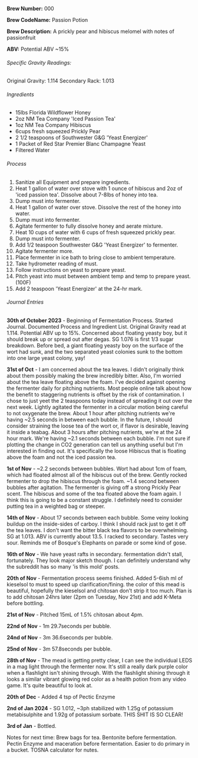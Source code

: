 
**Brew Number:**        000

**Brew CodeName:**      Passion Potion

**Brew Description:**   A prickly pear and hibiscus melomel with notes of passionfruit

**ABV:** Potential ABV ~15%

###### Specific Gravity Readings:

Original Gravity: 1.114
Secondary Rack: 1.013

###### Ingredients
- 15lbs Florida Wildflower Honey
- 2oz NM Tea Company 'Iced Passion Tea'
- 1oz NM Tea Company Hibiscus
- 6cups fresh squeezed Prickly Pear
- 2 1/2 teaspoons of Southwester G&G 'Yeast Energizer'
- 1 Packet of Red Star Premier Blanc Champagne Yeast
- Filtered Water

###### Process
1. Sanitize all Equipment and prepare ingredients.
2. Heat 1 gallon of water over stove with 1 ounce of hibiscus and 2oz of 'iced passion tea'. Dissolve about 7-8lbs of honey into tea.
3. Dump must into fermenter.
4. Heat 1 gallon of water over stove. Dissolve the rest of the honey into water.
5. Dump must into fermenter.
6. Agitate fermenter to fully dissolve honey and aerate mixture.
7. Heat 10 cups of water with 6 cups of fresh squeezed prickly pear.
8. Dump must into fermenter.
9. Add 1/2 teaspoon Southwester G&G 'Yeast Energizer' to fermenter.
10. Agitate fermenter more.
11. Place fermenter in ice bath to bring close to ambient temperature.
12. Take hydrometer reading of must.
13. Follow instructions on yeast to prepare yeast.
14. Pitch yeast into must between ambient temp and temp to prepare yeast. (100F)
15. Add 2 teaspoon 'Yeast Energizer' at the 24-hr mark.

###### Journal Entries

**30th of October 2023** - Beginning of Fermentation Process. Started Journal. Documented Process and Ingredient List. Original Gravity read at 1.114. Potential ABV up to 15%. Concerned about floating yeasty boy, but it should break up or spread out after degas. SG 1.076 is first 1/3 sugar breakdown. Before bed, a giant floating yeasty boy on the surface of the wort had sunk, and the two separated yeast colonies sunk to the bottom into one large yeast colony, yay!

**31st of Oct** - I am concerned about the tea leaves. I didn't originally think about them possibly making the brew incredibly bitter. Also, I'm worried about the tea leave floating above the foam. I've decided against opening the fermenter daily for pitching nutrients. Most people online talk about how the benefit to staggering nutrients is offset by the risk of contamination. I chose to just yeet the 2 teaspoons today instead of spreading it out over the next week. Lightly agitated the fermenter in a circular motion being careful to not oxygenate the brew. About 1 hour after pitching nutrients we're having ~2.5 seconds in between each bubble. In the future, I should consider straining the loose tea of the wort or, if flavor is desirable, leaving it inside a teabag. About 3 hours after pitching nutrients, we're at the 24 hour mark. We're having ~2.1 seconds between each bubble. I'm not sure if plotting the change in CO2 generation can tell us anything useful but I'm interested in finding out. It's specifically the loose Hibiscus that is floating above the foam and not the iced passion tea.

**1st of Nov** - ~2.2 seconds between bubbles. Wort had about 1cm of foam, which had floated almost all of the hibiscus out of the brew. Gently rocked fermenter to drop the hibiscus through the foam. ~1.4 second between bubbles after agitation. The fermenter is giving off a strong Prickly Pear scent. The hibiscus and some of the tea floated above the foam again. I think this is going to be a constant struggle. I definitely need to consider putting tea in a weighted bag or steeper.

**14th of Nov** - About 17 seconds between each bubble. Some veiny looking buildup on the inside-sides of carboy. I think I should rack just to get it off the tea leaves. I don't want the bitter black tea flavors to be overwhelming. SG at 1.013. ABV is currently about 13.5. I racked to secondary. Tastes very sour. Reminds me of Bosque's Elephants on parade or some kind of gose.

**16th of Nov** - We have yeast rafts in secondary. fermentation didn't stall, fortunately. They look major sketch though. I can definitely understand why the subreddit has so many 'is this mold' posts.

**20th of Nov** - Fermentation process seems finished. Added 5-6ish ml of kieselsol to must to speed up clarification/fining. the color of this mead is beautiful, hopefully the kieselsol and chitosan don't strip it too much. Plan is to add chitosan 24hrs later (2pm on Tuesday, Nov 21st) and add K-Meta before bottling.

**21st of Nov** - Pitched 15mL of 1.5% chitosan about 4pm.

**22nd of Nov** - 1m 29.7seconds per bubble.

**24nd of Nov** - 3m 36.6seconds per bubble.

**25nd of Nov** - 3m 57.8seconds per bubble.

**28th of Nov** - The mead is getting pretty clear, I can see the individual LEDS in a mag light through the fermenter now. It's still a really dark purple color when a flashlight isn't shining through. With the flashlight shining through it looks a similar vibrant glowing red color as a health potion from any video game. It's quite beautiful to look at.

**20th of Dec** - Added 4 tsp of Pectic Enzyme

**2nd of Jan 2024** - SG 1.012, ~3ph stabilized with 1.25g of potassium metabisulphite and 1.92g of potassium sorbate. THIS SHIT IS SO CLEAR!

**3rd of Jan** - Bottled. 

Notes for next time: Brew bags for tea. Bentonite before fermentation. Pectin Enzyme and maceration before fermentation. Easier to do primary in a bucket. TOSNA calculator for nutes.
